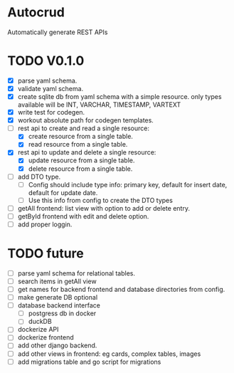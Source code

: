 # Autocrud
Automatically generate REST APIs


# TODO V0.1.0
 - [X] parse yaml schema.
 - [X] validate yaml schema.
 - [X] create sqlite db from yaml schema with a simple resource.
        only types available will be INT, VARCHAR, TIMESTAMP, VARTEXT
 - [X] write test for codegen.
 - [X] workout absolute path for codegen templates.
 - [ ] rest api to create and read a single resource:
   - [X] create resource from a single table.
   - [X] read resource from a single table.
 - [X] rest api to update and delete a single resource:
   - [X] update resource from a single table.
   - [X] delete resource from a single table.
 - [ ] add DTO type.
   - [ ] Config should include type info: primary key, default for insert date,
        default for update date.
   - [ ] Use this info from config to create the DTO types
 - [ ] getAll frontend: list view with option to add or delete entry.
 - [ ] getById frontend with edit and delete option.
 - [ ] add proper loggin.
 
# TODO future
 - [ ] parse yaml schema for relational tables.
 - [ ] search items in getAll view
 - [ ] get names for backend frontend and database directories from config.
 - [ ] make generate DB optional
 - [ ] database backend interface
   - [ ] postgress db in docker 
   - [ ] duckDB
 - [ ] dockerize API
 - [ ] dockerize frontend
 - [ ] add other django backend.
 - [ ] add other views in frontend: eg cards, complex tables, images
 - [ ] add migrations table and go script for migrations
